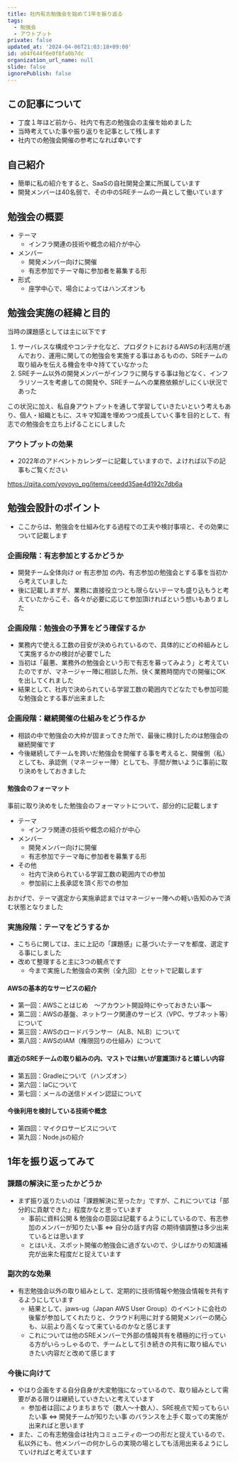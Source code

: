 ```yaml
---
title: 社内有志勉強会を始めて1年を振り返る
tags:
  - 勉強会
  - アウトプット
private: false
updated_at: '2024-04-06T21:03:18+09:00'
id: a04f644f6e0f8fa0b7dc
organization_url_name: null
slide: false
ignorePublish: false
---
```

## この記事について

- 丁度１年ほど前から、社内で有志の勉強会の主催を始めました
- 当時考えていた事や振り返りを記事として残します
- 社内での勉強会開催の参考になれば幸いです

## 自己紹介

- 簡単に私の紹介をすると、SaaSの自社開発企業に所属しています
- 開発メンバーは40名弱で、その中のSREチームの一員として働いています

## 勉強会の概要

- テーマ
  - インフラ関連の技術や概念の紹介が中心
- メンバー
  - 開発メンバー向けに開催
  - 有志参加でテーマ毎に参加者を募集する形
- 形式
  - 座学中心で、場合によってはハンズオンも

## 勉強会実施の経緯と目的

当時の課題感としては主に以下です

1. サーバレスな構成やコンテナ化など、プロダクトにおけるAWSの利活用が進んでおり、運用に関しての勉強会を実施する事はあるものの、SREチームの取り組みを伝える機会を中々持てていなかった
2. SREチーム以外の開発メンバーがインフラに関与する事は殆どなく、インフラリソースを考慮しての開発や、SREチームへの業務依頼がしにくい状況であった

この状況に加え、私自身アウトプットを通して学習していきたいという考えもあり、個人・組織ともに、スキマ知識を埋めつつ成長していく事を目的として、有志での勉強会を立ち上げることにしました

### アウトプットの効果

- 2022年のアドベントカレンダーに記載していますので、よければ以下の記事もご覧ください

https://qiita.com/yoyoyo_pg/items/ceedd35ae4d192c7db6a

## 勉強会設計のポイント

- ここからは、勉強会を仕組み化する過程での工夫や検討事項と、その効果について記載します

### 企画段階：有志参加とするかどうか

- 開発チーム全体向け or 有志参加 の内、有志参加の勉強会とする事を当初から考えていました
- 後に記載しますが、業務に直接役立つとも限らないテーマも盛り込もうと考えていたからこそ、各々が必要に応じて参加頂ければという想いもありました

### 企画段階：勉強会の予算をどう確保するか

- 業務内で使える工数の目安が決められているので、具体的にどの枠組みとして実施するかの検討が必要でした
- 当初は「最悪、業務外の勉強会という形で有志を募ってみよう」と考えていたのですが、マネージャー陣に相談した所、快く業務時間内での開催にOKを出してくれました
- 結果として、社内で決められている学習工数の範囲内でどなたでも参加可能な勉強会とする事が出来ました

### 企画段階：継続開催の仕組みをどう作るか

- 相談の中で勉強会の大枠が固まってきた所で、最後に検討したのは勉強会の継続開催です
- 今後継続してチームを跨いだ勉強会を開催する事を考えると、開催側（私）としても、承認側（マネージャー陣）としても、手間が無いように事前に取り決めをしておきました

#### 勉強会のフォーマット

事前に取り決めをした勉強会のフォーマットについて、部分的に記載します

- テーマ
  - インフラ関連の技術や概念の紹介が中心
- メンバー
  - 開発メンバー向けに開催
  - 有志参加でテーマ毎に参加者を募集する形
- その他
  - 社内で決められている学習工数の範囲内での参加
  - 参加前に上長承認を頂く形での参加

おかげで、テーマ選定から実施承認まではマネージャー陣への軽い告知のみで済む状態となりました

### 実施段階：テーマをどうするか

- こちらに関しては、主に上記の「課題感」に基づいたテーマを都度、選定する事にしました
- 改めて整理すると主に3つの観点です
  - 今まで実施した勉強会の実例（全九回）とセットで記載します

#### AWSの基本的なサービスの紹介

- 第一回：AWSことはじめ　～アカウント開設時にやっておきたい事～
- 第二回：AWSの基盤、ネットワーク関連のサービス（VPC、サブネット等）について
- 第三回：AWSのロードバランサー（ALB、NLB）について
- 第八回：AWSのIAM（権限回りの仕組み）について

#### 直近のSREチームの取り組みの内、マストでは無いが意識頂けると嬉しい内容

- 第五回：Gradleについて（ハンズオン）
- 第六回：IaCについて
- 第七回：メールの送信ドメイン認証について

#### 今後利用を検討している技術や概念

- 第四回：マイクロサービスについて
- 第九回：Node.jsの紹介

## 1年を振り返ってみて

### 課題の解決に至ったかどうか

- まず振り返りたいのは「課題解決に至ったか」ですが、これについては「部分的に貢献できた」程度かなと思っています
  - 事前に資料公開 & 勉強会の意図は記載するようにしているので、有志参加のメンバーが知りたい事 ⇔ 自分の話す内容 の期待値調整は多少出来ているとは思います
  - とはいえ、スポット開催の勉強会に過ぎないので、少しばかりの知識補完が出来た程度だと捉えています

### 副次的な効果

- 有志勉強会以外の取り組みとして、定期的に技術情報や勉強会情報を共有するようにしています
  - 結果として、jaws-ug（Japan AWS User Group）のイベントに会社の後輩が参加してくれたりと、クラウド利用に対する開発メンバーの関心も、以前より高くなって来ているのかなと感じます
  - これについては他のSREメンバーで外部の情報共有を積極的に行っている方がいらっしゃるので、チームとして引き続きの共有に取り組んでいきたい内容だと改めて感じます

### 今後に向けて

- やはり企画をする自分自身が大変勉強になっているので、取り組みとして需要がある限りは継続していきたいと考えています
  - 参加者は回によりまちまちで（数人～十数人）、SRE視点で知ってもらいたい事 ⇔ 開発チームが知りたい事 のバランスを上手く取っての実施が出来ればと思います
- また、この有志勉強会は社内コミュニティの一つの形だと捉えているので、私以外にも、他メンバーの何かしらの実現の場としても活用出来るようにしていければと考えています
